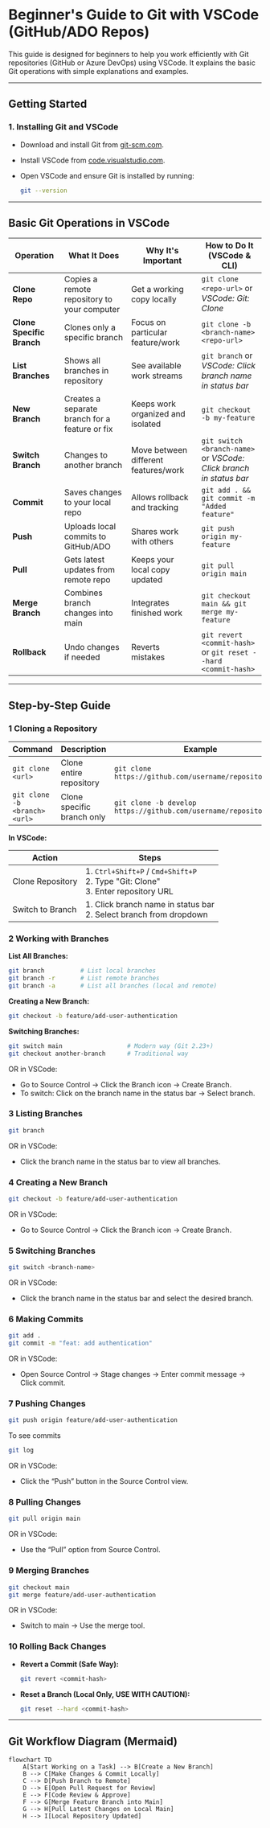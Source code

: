 # Beginner's Guide to Git with VSCode (GitHub/ADO Repos)

This guide is designed for beginners to help you work efficiently with Git repositories (GitHub or Azure DevOps) using VSCode. It explains the basic Git operations with simple explanations and examples.

---

## Getting Started

### 1. **Installing Git and VSCode**

- Download and install Git from [git-scm.com](https://git-scm.com/downloads).
- Install VSCode from [code.visualstudio.com](https://code.visualstudio.com/).
- Open VSCode and ensure Git is installed by running:

  ```bash
  git --version
  ```

---

## Basic Git Operations in VSCode

| **Operation** | **What It Does** | **Why It's Important** | **How to Do It (VSCode & CLI)** |
|--------------|------------------|-------------------------|--------------------------------|
| **Clone Repo** | Copies a remote repository to your computer | Get a working copy locally | `git clone <repo-url>` or *VSCode: Git: Clone* |
| **Clone Specific Branch** | Clones only a specific branch | Focus on particular feature/work | `git clone -b <branch-name> <repo-url>` |
| **List Branches** | Shows all branches in repository | See available work streams | `git branch` or *VSCode: Click branch name in status bar* |
| **New Branch** | Creates a separate branch for a feature or fix | Keeps work organized and isolated | `git checkout -b my-feature` |
| **Switch Branch** | Changes to another branch | Move between different features/work | `git switch <branch-name>` or *VSCode: Click branch in status bar* |
| **Commit** | Saves changes to your local repo | Allows rollback and tracking | `git add . && git commit -m "Added feature"` |
| **Push** | Uploads local commits to GitHub/ADO | Shares work with others | `git push origin my-feature` |
| **Pull** | Gets latest updates from remote repo | Keeps your local copy updated | `git pull origin main` |
| **Merge Branch** | Combines branch changes into main | Integrates finished work | `git checkout main && git merge my-feature` |
| **Rollback** | Undo changes if needed | Reverts mistakes | `git revert <commit-hash>` or `git reset --hard <commit-hash>` |

---

## Step-by-Step Guide

### 1️ Cloning a Repository

| Command | Description | Example |
|---------|-------------|---------|
| `git clone <url>` | Clone entire repository | `git clone https://github.com/username/repository.git` |
| `git clone -b <branch> <url>` | Clone specific branch only | `git clone -b develop https://github.com/username/repository.git` |

**In VSCode:**

| Action | Steps |
|--------|-------|
| Clone Repository | 1. `Ctrl+Shift+P` / `Cmd+Shift+P`<br>2. Type "Git: Clone"<br>3. Enter repository URL |
| Switch to Branch | 1. Click branch name in status bar<br>2. Select branch from dropdown |

### 2️ Working with Branches

**List All Branches:**

```bash
git branch          # List local branches
git branch -r       # List remote branches
git branch -a       # List all branches (local and remote)
```

**Creating a New Branch:**

```bash
git checkout -b feature/add-user-authentication
```

**Switching Branches:**

```bash
git switch main                  # Modern way (Git 2.23+)
git checkout another-branch      # Traditional way
```

OR in VSCode:

- Go to Source Control → Click the Branch icon → Create Branch.
- To switch: Click on the branch name in the status bar → Select branch.

### 3️ Listing Branches

```bash
git branch
```

OR in VSCode:

- Click the branch name in the status bar to view all branches.

### 4️ Creating a New Branch

```bash
git checkout -b feature/add-user-authentication
```

OR in VSCode:

- Go to Source Control → Click the Branch icon → Create Branch.

### 5️ Switching Branches

```bash
git switch <branch-name>
```

OR in VSCode:

- Click the branch name in the status bar and select the desired branch.

### 6️ Making Commits

```bash
git add .
git commit -m "feat: add authentication"
```

OR in VSCode:

- Open Source Control → Stage changes → Enter commit message → Click commit.

### 7️ Pushing Changes

```bash
git push origin feature/add-user-authentication
```

To see commits

```bash
git log
```

OR in VSCode:

- Click the “Push” button in the Source Control view.

### 8️ Pulling Changes

```bash
git pull origin main
```

OR in VSCode:

- Use the “Pull” option from Source Control.

### 9️ Merging Branches

```bash
git checkout main
git merge feature/add-user-authentication
```

OR in VSCode:

- Switch to main → Use the merge tool.

### 10 Rolling Back Changes

- **Revert a Commit (Safe Way):**

  ```bash
  git revert <commit-hash>
  ```

- **Reset a Branch (Local Only, USE WITH CAUTION):**

  ```bash
  git reset --hard <commit-hash>
  ```

---

## Git Workflow Diagram (Mermaid)

```mermaid
flowchart TD
    A[Start Working on a Task] --> B[Create a New Branch]
    B --> C[Make Changes & Commit Locally]
    C --> D[Push Branch to Remote]
    D --> E[Open Pull Request for Review]
    E --> F[Code Review & Approve]
    F --> G[Merge Feature Branch into Main]
    G --> H[Pull Latest Changes on Local Main]
    H --> I[Local Repository Updated]
```
